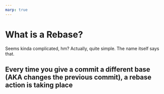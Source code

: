 ```yaml
---
marp: true
---
```


# What is a Rebase?

Seems kinda complicated, hm?
Actually, quite simple. The name itself says that.

## Every time you give a commit a different base (AKA changes the previous commit), a rebase action is taking place
